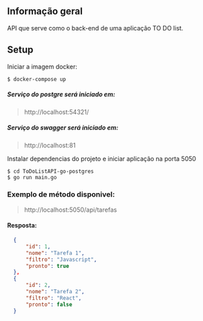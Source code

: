 ## Informação geral
API que serve como o back-end de uma aplicação TO DO list.

	
## Setup

Iniciar a imagem docker:
```
$ docker-compose up
```

##### Serviço do postgre será iniciado em:   
> http://localhost:54321/

##### Serviço do swagger será iniciado em: 
> http://localhost:81


Instalar dependencias do projeto e iniciar aplicação na porta 5050
```
$ cd ToDoListAPI-go-postgres
$ go run main.go 
```

### Exemplo de método disponivel:
> http://localhost:5050/api/tarefas

#### Resposta:
  ```json
    {
        "id": 1,
        "nome": "Tarefa 1",
        "filtro": "Javascript",
        "pronto": true
    },
    {
        "id": 2,
        "nome": "Tarefa 2",
        "filtro": "React",
        "pronto": false
    }
  ```

